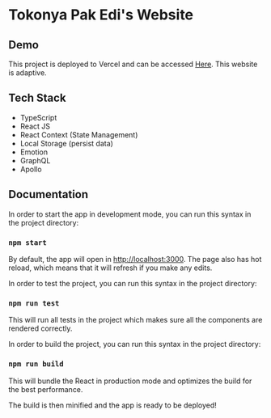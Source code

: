 # Tokonya Pak Edi's Website

## Demo 
This project is deployed to Vercel and can be accessed [Here](https://tokonyapakedi.vercel.app/). This website is adaptive.
## Tech Stack

* TypeScript
* React JS
* React Context (State Management)
* Local Storage (persist data)
* Emotion
* GraphQL
* Apollo

## Documentation

In order to start the app in development mode,  you can run this syntax in the project directory:

### `npm start`

By default, the app will open in [http://localhost:3000](http://localhost:3000). The page also has hot reload, which means that it will refresh if you make any edits.

In order to test the project, you can run this syntax in the project directory:

### `npm run test`

This will run all tests in the project which makes sure all the components are rendered correctly.

In order to build the project, you can run this syntax in the project directory:

### `npm run build`

This will bundle the React in production mode and optimizes the build for the best performance.

The build is then minified and the app is ready to be deployed!
